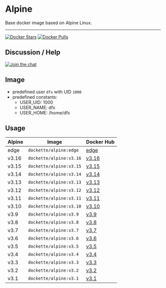 # Alpine

Base docker image based on Alpine Linux.

-----

[![Docker Stars](https://img.shields.io/docker/stars/dockette/alpine.svg?style=flat)](https://hub.docker.com/r/dockette/alpine/)
[![Docker Pulls](https://img.shields.io/docker/pulls/dockette/alpine.svg?style=flat)](https://hub.docker.com/r/dockette/alpine/)

## Discussion / Help

[![Join the chat](https://img.shields.io/gitter/room/dockette/dockette.svg?style=flat-square)](https://gitter.im/contributte/contributte?utm_source=badge&utm_medium=badge&utm_campaign=pr-badge&utm_content=badge)

## Image

- predefined user `dfx` with UID `1000`
- predefined constants:
    - USER_UID: 1000
    - USER_NAME: dfx
    - USER_HOME: /home/dfx

## Usage

| Alpine | Image                   | Docker Hub |
|--------|-------------------------|------------|
| edge   | `dockette/alpine:edge`  | [edge](https://hub.docker.com/r/dockette/alpine)  |
| v3.16  | `dockette/alpine:v3.16` | [v3.16](https://hub.docker.com/r/dockette/alpine) |
| v3.15  | `dockette/alpine:v3.15` | [v3.15](https://hub.docker.com/r/dockette/alpine) |
| v3.14  | `dockette/alpine:v3.14` | [v3.14](https://hub.docker.com/r/dockette/alpine) |
| v3.13  | `dockette/alpine:v3.13` | [v3.13](https://hub.docker.com/r/dockette/alpine) |
| v3.12  | `dockette/alpine:v3.12` | [v3.12](https://hub.docker.com/r/dockette/alpine) |
| v3.11  | `dockette/alpine:v3.11` | [v3.11](https://hub.docker.com/r/dockette/alpine) |
| v3.10  | `dockette/alpine:v3.10` | [v3.10](https://hub.docker.com/r/dockette/alpine) |
| v3.9   | `dockette/alpine:v3.9`  | [v3.9](https://hub.docker.com/r/dockette/alpine)  |
| v3.8   | `dockette/alpine:v3.8`  | [v3.8](https://hub.docker.com/r/dockette/alpine)  |
| v3.7   | `dockette/alpine:v3.7`  | [v3.7](https://hub.docker.com/r/dockette/alpine)  |
| v3.6   | `dockette/alpine:v3.6`  | [v3.6](https://hub.docker.com/r/dockette/alpine)  |
| v3.5   | `dockette/alpine:v3.5`  | [v3.5](https://hub.docker.com/r/dockette/alpine)  |
| v3.4   | `dockette/alpine:v3.4`  | [v3.4](https://hub.docker.com/r/dockette/alpine)  |
| v3.3   | `dockette/alpine:v3.3`  | [v3.3](https://hub.docker.com/r/dockette/alpine)  |
| v3.2   | `dockette/alpine:v3.2`  | [v3.2](https://hub.docker.com/r/dockette/alpine)  |
| v3.1   | `dockette/alpine:v3.1`  | [v3.1](https://hub.docker.com/r/dockette/alpine)  |
